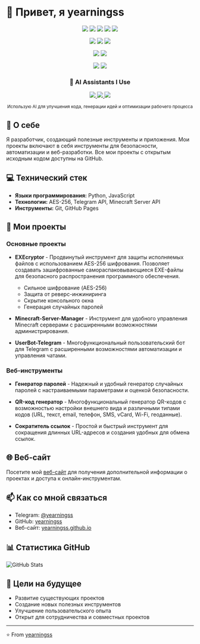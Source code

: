 # 👋 Привет, я yearningss

<p align="center">
  <img src="https://img.shields.io/badge/Minecraft%20Server%20Manager-v1.0-brightgreen"/>
  <img src="https://img.shields.io/badge/license-MIT-blue"/>
  <img src="https://img.shields.io/badge/platform-Windows-purple"/>
  <img src="https://img.shields.io/badge/C%23-8.0-9b59b6"/>
  <img src="https://img.shields.io/badge/.NET-6.0-blue"/>
</p>

<p align="center">
  <img src="https://img.shields.io/badge/EXEcryptor-AES--256-yellowgreen"/>
  <img src="https://img.shields.io/badge/license-MIT-blue"/>
  <img src="https://img.shields.io/badge/language-Python-blueviolet"/>
</p>

<p align="center">
  <img src="https://img.shields.io/badge/UserBot--Telegram-Telegram-blue"/>
  <img src="https://img.shields.io/badge/language-Python-blueviolet"/>
</p>

<p align="center">
  <img src="https://img.shields.io/badge/website-JavaScript-yellow"/>
  <img src="https://img.shields.io/badge/hosted%20on-GitHub%20Pages-blue"/>
</p>

<div align="center">
  
  ### 🤖 AI Assistants I Use
  
  <p align="center">
    <a href="https://chat.openai.com">
      <img src="https://img.shields.io/badge/ChatGPT-74aa9c?style=for-the-badge&logo=openai&logoColor=white"/>
    </a>
    <a href="https://claude.ai">
      <img src="https://img.shields.io/badge/Claude-965df3?style=for-the-badge&logo=anthropic&logoColor=white"/>
    </a>
    <a href="https://gemini.google.com">
      <img src="https://img.shields.io/badge/Gemini-8e75b2?style=for-the-badge&logo=google&logoColor=white"/>
    </a>
  </p>

  <sub>Использую AI для улучшения кода, генерации идей и оптимизации рабочего процесса</sub>
  
</div>

## 🚀 О себе
Я разработчик, создающий полезные инструменты и приложения. Мои проекты включают в себя инструменты для безопасности, автоматизации и веб-разработки. Все мои проекты с открытым исходным кодом доступны на GitHub.

## 💻 Технический стек
- **Языки программирования:** Python, JavaScript
- **Технологии:** AES-256, Telegram API, Minecraft Server API
- **Инструменты:** Git, GitHub Pages

## 🎯 Мои проекты

### Основные проекты
- **EXEcryptor** - Продвинутый инструмент для защиты исполняемых файлов с использованием AES-256 шифрования. Позволяет создавать зашифрованные самораспаковывающиеся EXE-файлы для безопасного распространения программного обеспечения.
  - Сильное шифрование (AES-256)
  - Защита от реверс-инжиниринга
  - Скрытие консольного окна
  - Генерация случайных паролей

- **Minecraft-Server-Manager** - Инструмент для удобного управления Minecraft серверами с расширенными возможностями администрирования.

- **UserBot-Telegram** - Многофункциональный пользовательский бот для Telegram с расширенными возможностями автоматизации и управления чатами.

### Веб-инструменты
- **Генератор паролей** - Надежный и удобный генератор случайных паролей с настраиваемыми параметрами и оценкой безопасности.

- **QR-код генератор** - Многофункциональный генератор QR-кодов с возможностью настройки внешнего вида и различными типами кодов (URL, текст, email, телефон, SMS, vCard, Wi-Fi, геоданные).

- **Сократитель ссылок** - Простой и быстрый инструмент для сокращения длинных URL-адресов и создания удобных для обмена ссылок.

## 🌐 Веб-сайт
Посетите мой [веб-сайт](https://yearningss.github.io/website/) для получения дополнительной информации о проектах и доступа к онлайн-инструментам.

## 📫 Как со мной связаться
- Telegram: [@yearningss](https://t.me/yearningss)
- GitHub: [yearningss](https://github.com/yearningss)
- Веб-сайт: [yearningss.github.io](https://yearningss.github.io/website/)

## 📊 Статистика GitHub
![GitHub Stats](https://github-readme-stats.vercel.app/api?username=yearningss&show_icons=true&theme=radical)

## 🌱 Цели на будущее
- Развитие существующих проектов
- Создание новых полезных инструментов
- Улучшение пользовательского опыта
- Открыт для сотрудничества и совместных проектов

---
⭐️ From [yearningss](https://github.com/yearningss) 
